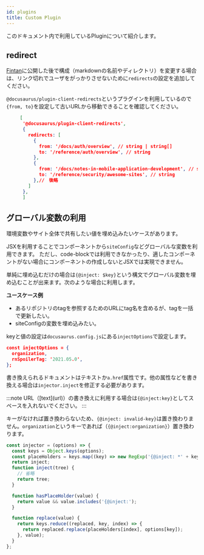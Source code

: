 ```yaml
---
id: plugins
title: Custom Plugin
---
```


このドキュメント内で利用しているPluginについて紹介します。

## redirect

[Fintan](https://fintan.jp)に公開した後で構成（markdownの名前やディレクトリ）を変更する場合は、リンク切れでユーザをがっかりさせないために`redirects`の設定を追加してください。

`@docusaurus/plugin-client-redirects`というプラグインを利用しているので`{from, to}`を設定して古いURLから移動できることを確認してください。

```json title="docusaurus.config.js"
     [
      '@docusaurus/plugin-client-redirects',
      {
        redirects: [
          {
            from: '/docs/auth/overview', // string | string[]
            to: '/reference/auth/overview', // string
          },
          {
            from: '/docs/notes-in-mobile-application-development', // string | string[]
            to: '/reference/security/awesome-sites', // string
          },//　後略
        ]
      },
      ]
```

## グローバル変数の利用

環境変数やサイト全体で共有したい値を埋め込みたいケースがあります。

JSXを利用することでコンポーネントから`siteConfig`などグローバルな変数を利用できます。
ただし、code-blockでは利用できなかったり、適したコンポーネントがない場合にコンポーネントの作成しないとJSXでは実現できません。

単純に埋め込むだけの場合は`{@inject: $key}`という構文でグローバル変数を埋め込むことが出来ます。次のような場合に利用します。

**ユースケース例**

 - あるリポジトリのtagを参照するためのURLにtag名を含めるが、tagを一括で更新したい。
 - siteConfigの変数を埋め込みたい。

keyと値の設定は`docusaurus.config.js`にある`injectOptions`で設定します。

```json title="docusaurusu.config.js"
const injectOptions = {
  organization,
  rnSpoilerTag: '2021.05.0',
};
```

書き換えられるドキュメントはテキストか`a.href`属性です。他の属性などを書き換える場合は`injector.inject`を修正する必要があります。

:::note
URL（\[text\]\(url\)）の書き換えに利用する場合は`{@inject:key}`としてスペースを入れないでください。
:::

キーがなければ置き換わらないため、`{@inject: invalid-key}`は置き換わりません。`organization`というキーであれば（`{@inject:organization}`）置き換わります。

```javascript title="docusaurusu.config.js"
const injector = (options) => {
  const keys = Object.keys(options);
  const placeHolders = keys.map((key) => new RegExp('{@inject: *' + key + '}'));
  return inject;
  function inject(tree) {
    // 省略
    return tree;
  }

  function hasPlaceHolder(value) {
    return value && value.includes('{@inject:');
  }

  function replace(value) {
    return keys.reduce((replaced, key, index) => {
      return replaced.replace(placeHolders[index], options[key]);
    }, value);
  }
};
```
